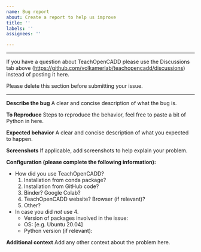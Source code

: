 ```yaml
---
name: Bug report
about: Create a report to help us improve
title: ''
labels: ''
assignees: ''

---
```


-----------------------------------------

If you have a question about TeachOpenCADD please use the Discussions tab above (https://github.com/volkamerlab/teachopencadd/discussions) instead of posting it here.

Please delete this section before submitting your issue.

-----------------------------------------

**Describe the bug**
A clear and concise description of what the bug is.

**To Reproduce**
Steps to reproduce the behavior, feel free to paste a bit of Python in here.

**Expected behavior**
A clear and concise description of what you expected to happen.

**Screenshots**
If applicable, add screenshots to help explain your problem.


**Configuration (please complete the following information):**
 - How did you use TeachOpenCADD?
   1. Installation from conda package?
   2. Installation from GitHub code?
   3. Binder? Google Colab?
   4. TeachOpenCADD website? Browser (if relevant)?
   5. Other?
 - In case you did _not_ use 4.
   - Version of packages involved in the issue: 
   - OS: [e.g. Ubuntu 20.04]
   - Python version (if relevant):

**Additional context**
Add any other context about the problem here.
